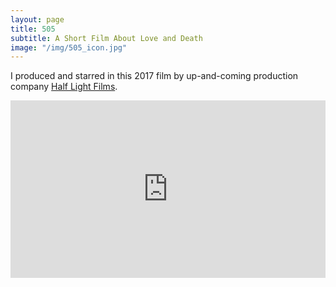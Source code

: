```yaml
---
layout: page
title: 505
subtitle: A Short Film About Love and Death
image: "/img/505_icon.jpg"
---
```


I produced and starred in this 2017 film by up-and-coming production company [Half Light Films](https://www.youtube.com/channel/UCVhnWOmA9dBbxQWdpDmkkeg). 
<div style="position:relative;height:0;padding-bottom:56.25%"><iframe src="https://www.youtube.com/embed/IHLB6rdRzm4?ecver=2" width="640" height="360" frameborder="0" style="position:absolute;width:100%;height:100%;left:0" allowfullscreen></iframe></div>


